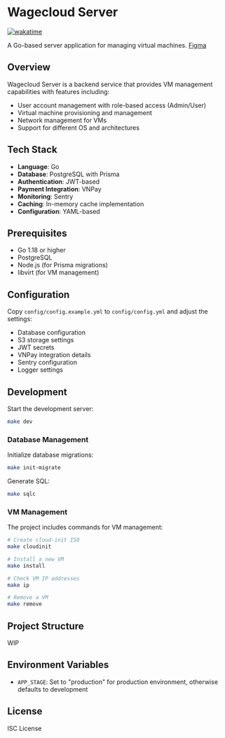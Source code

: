 # Wagecloud Server

[![wakatime](https://wakatime.com/badge/github/wagecloud/wagecloud-server.svg)](https://wakatime.com/badge/github/wagecloud/wagecloud-server)

A Go-based server application for managing virtual machines.
[Figma](https://www.figma.com/design/qvTI6W2NxgFB9JEMOTv724/WEB-WAGE?node-id=0-1&p=f)

## Overview

Wagecloud Server is a backend service that provides VM management capabilities with features including:

- User account management with role-based access (Admin/User)
- Virtual machine provisioning and management
- Network management for VMs
- Support for different OS and architectures

## Tech Stack

- **Language**: Go
- **Database**: PostgreSQL with Prisma
- **Authentication**: JWT-based
- **Payment Integration**: VNPay
- **Monitoring**: Sentry
- **Caching**: In-memory cache implementation
- **Configuration**: YAML-based

## Prerequisites

- Go 1.18 or higher
- PostgreSQL
- Node.js (for Prisma migrations)
- libvirt (for VM management)

## Configuration

Copy `config/config.example.yml` to `config/config.yml` and adjust the settings:

- Database configuration
- S3 storage settings
- JWT secrets
- VNPay integration details
- Sentry configuration
- Logger settings

## Development

Start the development server:

```bash
make dev
```

### Database Management

Initialize database migrations:

```bash
make init-migrate
```

Generate SQL:

```bash
make sqlc
```

### VM Management

The project includes commands for VM management:

```bash
# Create cloud-init ISO
make cloudinit

# Install a new VM
make install

# Check VM IP addresses
make ip

# Remove a VM
make remove
```

## Project Structure

WIP

## Environment Variables

- `APP_STAGE`: Set to "production" for production environment, otherwise defaults to development

## License

ISC License

